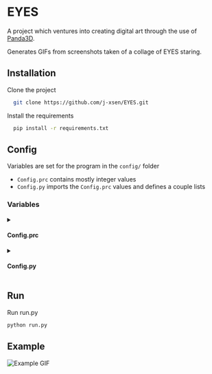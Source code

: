 
# EYES

A project which ventures into creating digital art through the use of [Panda3D](https://awesomeopensource.com/project/elangosundar/awesome-README-templates).

Generates GIFs from screenshots taken of a collage of EYES staring.
## Installation

Clone the project

```bash
  git clone https://github.com/j-xsen/EYES.git
```

Install the requirements

```bash
  pip install -r requirements.txt
```
## Config

Variables are set for the program in the `config/` folder

- `Config.prc` contains mostly integer values
- `Config.py` imports the `Config.prc` values and defines a couple lists

### Variables

<details>
<summary>
<h4>Config.prc</h4>
</summary>

|name|default|description|
|--|--|--|
|`fullscreen`|#f|Toggles fullscreen|
|`win-size`|2048 2048|Output resolution|
||
|`min-cubes`|300|Minimum number of cubes to create|
|`max-cubes`|400|Maximum number of cubes to create|
|`min-eyes`|256|Minimum number of eyes to create|
|`max-eyes`|1024|Maximum number of eyes to create|
||
|`rotate-time`|3|Duration of animation in seconds|
|`fps`|10|Screenshots for Panda3D to take per second|
|`gifs-to-make`|50|Number of gifs to render|
||
|`number-eye-variants`|4|Number of eye variants|
||
|`min-pos-x`|-1000|Minimum X position to create Objects|
|`max-pos-x`|1000|Maximum X position to create Objects|
|`min-pos-y`|1000|Minimum Y position to create Objects|
|`max-pos-y`|5000|Maximum Y position to create Objects|
|`min-pos-z`|-1000|Minimum Z position to create Objects|
|`max-pos-z`|1000|Maximum Z position to create Objects|
|`min-hpr-x`|-100|Minimum H position to create Objects|
|`max-hpr-x`|300|Maximum H position to create Objects|
|`min-hpr-y`|-25|Minimum P position to create Objects|
|`max-hpr-y`|25|Maximum P position to create Objects|
||
|`default-directnotify-level`|warning|A Panda3D debug option|
|`notify-level`|warning|Base debug output level|
|`notify-level-jxndbg`|debug|Debug output level for my code|


</details>

<details>
<summary>
<h4>Config.py</h4>
</summary>

|name|description|usage|
|--|--|--|
|`color_groups`|A dictionary of ColorGroups, sorted by name|Used to add more color diversity by having one string be equal to numerous colors|
|`maps`|An array of Maps consisting of MapNodes|Defines the boundaries for the program to follow, color-wise|


</details>



## Run

Run run.py

```bash
python run.py
```
## Example

![Example GIF](https://raw.githubusercontent.com/j-xsen/EYES/main/example.gif)

